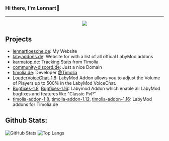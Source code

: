 ### Hi there, I'm Lennart👋

---

<div align="center">
  <a href="https://discord.com/users/398101340322136075" >
    <img src="https://lanyard-profile-readme.vercel.app/api/398101340322136075"  />
  </a>
</div>

## Projects

* [lennartloesche.de](https://lennartloesche.de): My Website
* [labyaddons.de](https://labyaddons.de/): Website for with a list of all offical LabyMod addons
* [karmatop.de](https://karmatop.de/): Tracking Stats from Timolia
* [community-discord.de](https://community-discord.de/): Just a nice Domain
* [timolia.de](https://timolia.de/): Developer [@Timolia](https://howto.timolia.de/team/members/#l3nnart_)
* [LouderVoiceChat-1.8](https://github.com/l3nnartt/LouderVoiceChat-1.8): LabyMod Addon allows you to adjust the Volume of Players up to 500% in the LabyMod VoiceChat.
* [Bugfixes-1.8](https://github.com/l3nnartt/Bugfixes-1.8), [Bugfixes-1.16](https://github.com/l3nnartt/Bugfixes-1.16): Labymod Addon which enable all LabyMod bugfixes and features like "Classic PvP"
* [timolia-addon-1.8](https://github.com/l3nnartt/timolia-addon-1.8), [timolia-addon-1.12](https://github.com/l3nnartt/timolia-addon-1.12), [timolia-addon-1.16](https://github.com/l3nnartt/timolia-addon-1.16): LabyMod addons for Timolia.de

## Github Stats:

<img align="center" alt="GitHub Stats" src="https://github-readme-stats.vercel.app/api?username=l3nnartt&count_private=true&show_icons=true&theme=dark&include_all_commits=true&hide_title=true" />
<img align="center" alt="Top Langs" src="https://github-readme-stats.vercel.app/api/top-langs/?username=l3nnartt&layout=compact&theme=dark&langs_count=10&exclude_repo=fivem-underground" />
